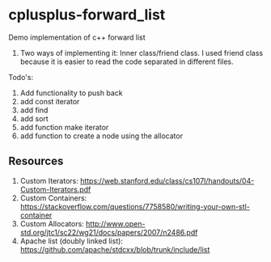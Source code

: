 # cplusplus-forward_list
Demo implementation of c++ forward list

1. Two ways of implementing it: Inner class/friend class. I used friend class because it is easier to read the code separated in different files.  

Todo's:
1. Add functionality to push back
2. add const iterator
3. add find 
4. add sort
5. add function  make iterator
6. add function to create a node using the allocator


## Resources
1. Custom Iterators: https://web.stanford.edu/class/cs107l/handouts/04-Custom-Iterators.pdf  
2. Custom Containers: https://stackoverflow.com/questions/7758580/writing-your-own-stl-container    
3. Custom Allocators: http://www.open-std.org/jtc1/sc22/wg21/docs/papers/2007/n2486.pdf   
4. Apache list (doubly linked list): https://github.com/apache/stdcxx/blob/trunk/include/list
 

